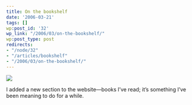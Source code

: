 ```yaml
---
title: On the bookshelf
date: '2006-03-21'
tags: []
wp:post_id: '32'
wp_link: "/2006/03/on-the-bookshelf/"
wp:post_type: post
redirects:
- "/node/32"
- "/articles/bookshelf"
- "/2006/03/on-the-bookshelf/"
---
```


  [ ![](http://static.flickr.com/56/116190958_8ebe3e57a6_m.jpg) ](http://www.flickr.com/photos/atomicworkshop/116190958/)

I added a new section to the website—books I’ve read; it’s something I’ve been meaning to do for a while.
